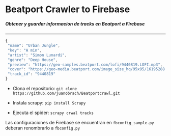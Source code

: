 # Beatport Crawler to Firebase
##### Obtener y guardar informacion de tracks en Beatport a Firebase
___

```javascript
{
 "name": "Urban Jungle",
 "key": "A min",
 "artist": "Simon Lunardi",
 "genre": "Deep House",
 "preview": "https://geo-samples.beatport.com/lofi/9440819.LOFI.mp3",
 "cover": "https://geo-media.beatport.com/image_size_hq/95x95/16195288.jpg",
 "track_id": "9440819"
}
```


- Clona el repositorio:
```git clone https://github.com/juanobrach/Beatportcrawl.git```

- Instala scrapy:
```pip install Scrapy```

- Ejecuta el spider:
```scrapy crwal tracks```

Las configuraciones de Firebase se encuentran en ```fbconfig_sample.py``` deberan renombrarlo a ```fbconfig.py ```
